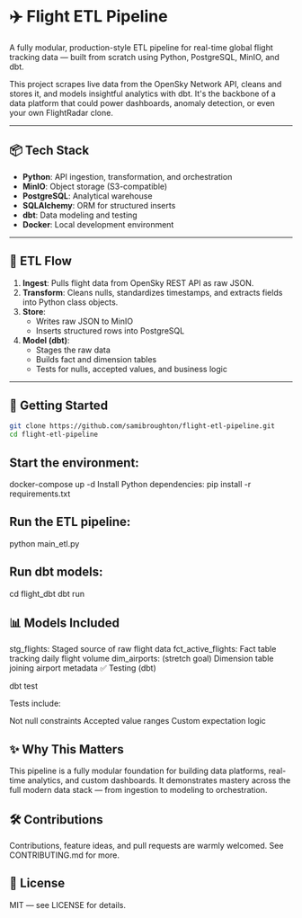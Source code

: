 # ✈️ Flight ETL Pipeline

A fully modular, production-style ETL pipeline for real-time global flight tracking data — built from scratch using Python, PostgreSQL, MinIO, and dbt.

This project scrapes live data from the OpenSky Network API, cleans and stores it, and models insightful analytics with dbt. It's the backbone of a data platform that could power dashboards, anomaly detection, or even your own FlightRadar clone.

---

## 📦 Tech Stack

- **Python**: API ingestion, transformation, and orchestration
- **MinIO**: Object storage (S3-compatible)
- **PostgreSQL**: Analytical warehouse
- **SQLAlchemy**: ORM for structured inserts
- **dbt**: Data modeling and testing
- **Docker**: Local development environment

---

## 🔁 ETL Flow

1. **Ingest**: Pulls flight data from OpenSky REST API as raw JSON.
2. **Transform**: Cleans nulls, standardizes timestamps, and extracts fields into Python class objects.
3. **Store**:
   - Writes raw JSON to MinIO
   - Inserts structured rows into PostgreSQL
4. **Model (dbt)**:
   - Stages the raw data
   - Builds fact and dimension tables
   - Tests for nulls, accepted values, and business logic

---

## 🚀 Getting Started

```bash
git clone https://github.com/samibroughton/flight-etl-pipeline.git
cd flight-etl-pipeline
```

## Start the environment:
docker-compose up -d
Install Python dependencies:
pip install -r requirements.txt

## Run the ETL pipeline:
python main_etl.py

## Run dbt models:
cd flight_dbt
dbt run

## 📊 Models Included

stg_flights: Staged source of raw flight data
fct_active_flights: Fact table tracking daily flight volume
dim_airports: (stretch goal) Dimension table joining airport metadata
✅ Testing (dbt)

dbt test

Tests include:

Not null constraints
Accepted value ranges
Custom expectation logic

## ✨ Why This Matters

This pipeline is a fully modular foundation for building data platforms, real-time analytics, and custom dashboards. It demonstrates mastery across the full modern data stack — from ingestion to modeling to orchestration.

## 🛠️ Contributions

Contributions, feature ideas, and pull requests are warmly welcomed. See CONTRIBUTING.md for more.

## 📜 License

MIT — see LICENSE for details.

